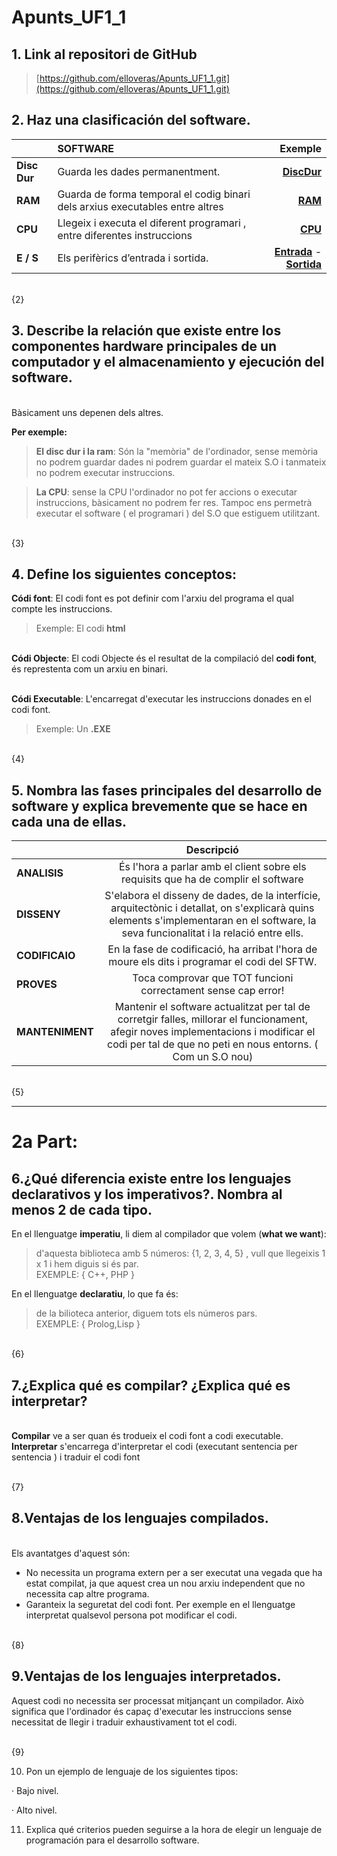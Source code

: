 # Apunts_UF1_1

  ## 1. Link al repositori de GitHub
>[https://github.com/elloveras/Apunts_UF1_1.git](https://github.com/elloveras/Apunts_UF1_1.git)



## 2. Haz una clasificación del software.  



|       | SOFTWARE | Exemple|
| :---        |    :----   |          ---: |
|  **Disc Dur**      | 	Guarda les dades permanentment.       |  [**DiscDur**](https://www.pccomponentes.com/seagate-barracuda-35-1tb-sata3)  |
| **RAM**            | 	Guarda de forma temporal el codig binari dels arxius executables entre altres        | [**RAM**](https://www.pccomponentes.com/memoria-ram-kingston-hyperx-impact-sodimm-ddr4-3200mhz-8gb-cl20)      |
|**CPU**             |Llegeix i executa el diferent programari , entre diferentes instruccions         |[**CPU**](https://www.pccomponentes.com/nox-hummer-h-212-cpu-cooler)            |
|**E / S**           |Els perifèrics d’entrada i sortida.       |[**Entrada**](https://www.pccomponentes.com/logitech-wireless-combo-mk270-teclado-inalambrico)    - [**Sortida**](https://www.pccomponentes.com/benq-gw2780e-27-led-ips-eye-care)      |
\
{2}
## 3. Describe la relación que existe entre los componentes hardware principales de un computador y el almacenamiento y ejecución del software.
\
Bàsicament uns depenen dels altres.

**Per exemple:**

>  **El disc dur i la ram**: Són la "memòria" de l'ordinador, sense memòria no podrem guardar dades ni podrem guardar el mateix S.O i tanmateix no podrem executar instruccions.

> **La CPU**: sense la CPU l'ordinador no pot fer accions o executar instruccions, bàsicament no podrem fer res. Tampoc ens permetrà executar el software ( el programari ) del S.O que estiguem utilitzant.

\
{3}

## 4.  Define los siguientes conceptos:
  **Códi font**: El codi font es pot definir com l'arxiu del programa el qual compte les instruccions.
>Exemple:
El codi **html** 

\
 **Códi Objecte**: El codi Objecte és el resultat de la compilació del **codi font**, és represtenta com un arxiu en binari. 
 
\
 **Códi Executable**: L'encarregat d'executar les instruccions donades en el codi font.
 
 
 
>Exemple:
Un  **.EXE**


\
{4}
## 5.  Nombra las fases principales del desarrollo de software y explica brevemente que se hace en cada una de ellas.

|       | Descripció | 
| :---        |    :----:   |     
| **ANALISIS**      |  És l'hora a parlar amb el client sobre els requisits que ha de complir el software     | 
| **DISSENY**   | S'elabora el disseny de dades, de la interfície, arquitectònic i detallat, on s'explicarà quins elements s'implementaran en el software, la seva funcionalitat i la relació entre ells.
| **CODIFICAIO**  |   En la fase de codificació, ha arribat l'hora de moure els dits i programar el codi del SFTW.
|**PROVES**| Toca comprovar que TOT funcioni correctament sense cap error!
|**MANTENIMENT**| Mantenir el software actualitzat per tal de corretgir falles, millorar el funcionament, afegir noves implementacions i modificar el codi per tal de que no peti en nous entorns. ( Com un S.O nou)

 




\
{5}
___
# 2a Part:

## 6.¿Qué diferencia existe entre los lenguajes declarativos y los imperativos?. Nombra al menos 2 de cada tipo.

En el llenguatge **imperatiu**, li diem al compilador que volem (**what we want**):

>  d'aquesta biblioteca amb 5 números: {1, 2, 3, 4, 5} , vull que llegeixis 1 x 1 i hem diguis si és par.
\
 EXEMPLE: {  C++, PHP  }

En el llenguatge **declaratiu**, lo que fa és:

> de la bilioteca anterior, diguem tots els números pars.
\
 EXEMPLE: { Prolog,Lisp }

\
{6}

## 7.¿Explica qué es compilar? ¿Explica qué es interpretar?
\
**Compilar** ve a ser quan és trodueix el codi font a codi executable.
**Interpretar** s'encarrega d'interpretar el codi (executant sentencia per sentencia ) i traduir el codi font

\
{7}

## 8.Ventajas de los lenguajes compilados.
\
Els avantatges d'aquest són:
- No necessita un programa extern per a ser executat una vegada que ha estat compilat, ja que aquest crea un nou arxiu independent que no necessita cap altre programa.
- Garanteix la seguretat del codi font. Per exemple en el llenguatge interpretat qualsevol persona pot modificar el codi.

\
{8}

## 9.Ventajas de los lenguajes interpretados.
Aquest codi no necessita ser processat mitjançant un compilador. Això significa que l'ordinador és capaç d'executar les instruccions sense necessitat de llegir i traduir exhaustivament tot el codi.

\
{9}

10.  Pon un ejemplo de lenguaje de los siguientes tipos:

·       Bajo nivel.

·       Alto nivel.

11.  Explica qué criterios pueden seguirse a la hora de elegir un lenguaje de programación para el desarrollo software.

